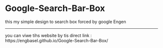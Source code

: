 
# Google-Search-Bar-Box
this my simple design to search box forced by google Engen
<hr>
you can viwe tihs website by tis direct link : https://engbasel.github.io/Google-Search-Bar-Box/
